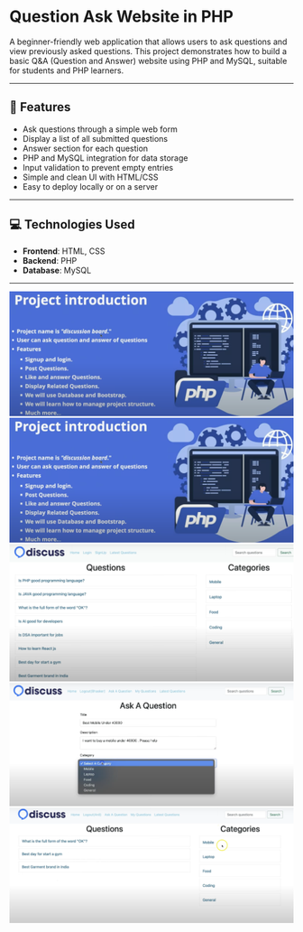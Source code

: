 # Question Ask Website in PHP

A beginner-friendly web application that allows users to ask questions and view previously asked questions. This project demonstrates how to build a basic Q&A (Question and Answer) website using PHP and MySQL, suitable for students and PHP learners.

---

## 📝 Features

- Ask questions through a simple web form
- Display a list of all submitted questions
- Answer section for each question 
- PHP and MySQL integration for data storage
- Input validation to prevent empty entries
- Simple and clean UI with HTML/CSS 
- Easy to deploy locally or on a server

---

## 💻 Technologies Used

- **Frontend**: HTML, CSS 
- **Backend**: PHP 
- **Database**: MySQL

---


![image alt](https://github.com/nimesh2315/Discuss-PHP-Project/blob/master/Screenshot%202025-07-05%20190742.png?raw=true)
![image alt](https://github.com/nimesh2315/Discuss-PHP-Project/blob/master/Screenshot%202025-07-05%20190742.png?raw=true)
![image alt](https://github.com/nimesh2315/Discuss-PHP-Project/blob/master/Screenshot%202025-07-05%20190923.png?raw=true)
![image alt](https://github.com/nimesh2315/Discuss-PHP-Project/blob/master/Screenshot%202025-07-05%20190956.png?raw=true)
![image alt](https://github.com/nimesh2315/Discuss-PHP-Project/blob/master/Screenshot%202025-07-05%20191126.png?raw=true)


